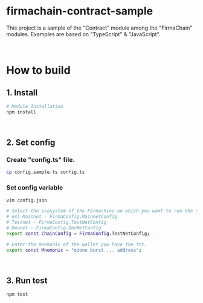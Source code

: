 # firmachain-contract-sample

This project is a sample of the "Contract" module among the "FirmaChain" modules.
Examples are based on "TypeScript" & "JavaScript".

</br>

# How to build
## 1. Install
```bash
# Module Installation
npm install
```

</br>

## 2. Set config
### Create "config.ts" file.
```bash
cp config.sample.ts config.ts
```

### Set config variable
```bash
vim config.json

# Select the ecosystem of the Fermachine on which you want to run the sample.
# ex) Mainnet - FirmaConfig.MainnetConfig
# Testnet - FirmaConfig.TestNetConfig
# Devnet - FirmaConfig.DevNetConfig
export const ChainConfig = FirmaConfig.TestNetConfig;

# Enter the mnemonic of the wallet you have the fct.
export const Mnemonic = "ozone burst ... address";
```

</br>

## 3. Run test
```
npm test
```
